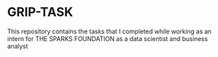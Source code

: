 # GRIP-TASK
This repository contains the tasks that I completed while working as an intern for THE SPARKS FOUNDATION as a data scientist and business analyst

